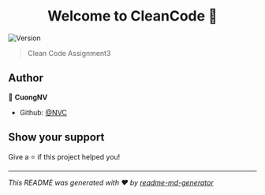 <h1 align="center">Welcome to CleanCode 👋</h1>
<p>
  <img alt="Version" src="https://img.shields.io/badge/version-V1.0.0-blue.svg?cacheSeconds=2592000" />
</p>

> Clean Code Assignment3

## Author

👤 **CuongNV**

* Github: [@NVC](https://github.com/NVC)

## Show your support

Give a ⭐️ if this project helped you!

***
_This README was generated with ❤️ by [readme-md-generator](https://github.com/kefranabg/readme-md-generator)_